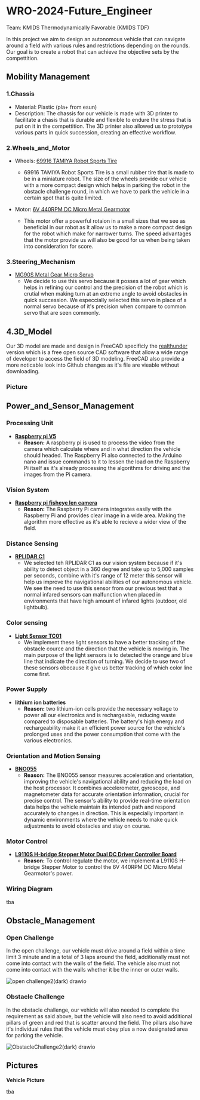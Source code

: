 # WRO-2024-Future_Engineer
Team: KMIDS Thermodynamically Favorable (KMIDS TDF)

In this project we aim to design an autonomous vehicle that can navigate around a field with 
various rules and restrictions depending on the rounds. Our goal is to create a robot that can
achieve the objective sets by the compettition.

## Mobility Management

### 1.Chassis
  - Material: Plastic (pla+ from esun)
  - Description: The chassis for our vehicle is made with 3D printer to facilitate a chasis that
    is durable and flexible to endure the stress that is put on it in the compettition. The 3D
    printer also allowed us to prototype various parts in quick succession, creating an effective
    workflow.
    
### 2.Wheels_and_Motor  
  - Wheels: [69916 TAMIYA Robot Sports Tire](https://shopee.co.th/69916-TAMIYA-Robot-Sports-Tire-Set-(56mm-Dia.-Clear-Wheels)-i.17469725.6833009480)
      - 69916 TAMIYA Robot Sports Tire is a small rubber tire that is made to be in a miniature robot.
        The size of the wheels provide our vehicle with a more compact design which helps in parking
        the robot in the obstacle challenge round, in which we have to park the vehicle in a certain
        spot that is quite limited.
        
  - Motor: [6V 440RPM DC Micro Metal Gearmotor](https://th.cytron.io/p-6v-440rpm-dc-micro-metal-gearmotor?srsltid=AfmBOooc6VFJJZNSbLRc4bHKPMXPgumGJDo1YQ_qqBssI0HRBYQ6wNjJ)
      - This motor offer a powerful rotaion in a small sizes that we see as beneficial in our robot
        as it allow us to make a more compact design for the robot which make for narrower turns.
        The speed advantages that the motor provide us will also be good for us when being taken
        into consideration for score.

### 3.Steering_Mechanism  
   - [MG90S Metal Gear Micro Servo](https://th.cytron.io/c-dc-motor/p-mg90s-metal-gear-micro-servo?gclid=Cj0KCQjwyL24BhCtARIsALo0fSAMEsRi6i9XiLhB3JzwqaTsE8m8xMBNWKnkg4yPYmgYKS4qhMOHMRgaAjZUEALw_wcB)
       - We decide to use this servo because it posses a lot of gear which helps in refining our control
         and the precision of the robot which is crutial when making turn at an extreme angle to avoid
         obstacles in quick succession. We especcially selected this servo in place of a normal servo
         because of it's precision when compare to common servo that are seen commonly.

## 4.3D_Model

Our 3D model are made and design in FreeCAD specificly the [realthunder](https://github.com/realthunder/FreeCAD/releases)
version which is a free open source CAD software that allow a wide range of developer to access the field 
of 3D modeling. FreeCAD also provide a more noticable look into Github changes as it's file are vieable 
without downloading.

### Picture


## Power_and_Sensor_Management  
### Processing Unit  
- **[Raspberry pi V5](https://th.cytron.io/c-carrier-board-for-rpi-cm/p-raspberry-pi-5?gclid=Cj0KCQjwyL24BhCtARIsALo0fSCA1cSwSxPTeWjvmnfoP2jWKKkocSS7wGCum3iJqgFwGyWFi0PRdwQaAibgEALw_wcB)**
  - **Reason:** A raspberry pi is used to process the video from the camera which calculate
    where and in what direction the vehicle should headed. The Raspberry Pi also connected
    to the Arduino nano and issue commands to it to lessen the load on the Raspberry Pi itself
    as it's already processing the algorithms for driving and the images from the Pi camera.

### Vision System
- **[Raspberry pi fisheye len camera](https://th.cytron.io/p-fish-eye-lense-raspberry-pi-5mp-ir-camera?r=1&language=en-gb&gad_source=1&gclid=Cj0KCQjwyL24BhCtARIsALo0fSAs3XDrwvudJq3gCRJTOBm2JJ4lhCwdpE56E3P_x5ZEH4nZM4p4sKkaArvVEALw_wcB)**
  - **Reason:**  The Raspberry Pi camera integrates easily with the Raspberry Pi and provides
    clear image in a wide area. Making the algorithm more effective as it's able to recieve
    a wider view of the field.
    
### Distance Sensing  
- **[RPLIDAR C1]([https://shopee.co.th/Kiki-RPLIDAR-C1-%E0%B9%82%E0%B8%A1%E0%B8%94%E0%B8%B9%E0%B8%A5%E0%B9%80%E0%B8%8B%E0%B8%99%E0%B9%80%E0%B8%8B%E0%B8%AD%E0%B8%A3%E0%B9%8C%E0%B8%95%E0%B8%A3%E0%B8%A7%E0%B8%88%E0%B8%88%E0%B8%B1%E0%B8%9A%E0%B8%A3%E0%B8%B1%E0%B8%87%E0%B8%AA%E0%B8%B5%E0%B8%A2%E0%B8%B9%E0%B8%A7%E0%B8%B5-2D-%E0%B8%AB%E0%B8%A1%E0%B8%B8%E0%B8%99%E0%B9%84%E0%B8%94%E0%B9%89-360-%E0%B8%AD%E0%B8%87%E0%B8%A8%E0%B8%B2-%E0%B8%AA%E0%B9%8D%E0%B8%B2%E0%B8%AB%E0%B8%A3%E0%B8%B1%E0%B8%9A%E0%B8%AB%E0%B8%B8%E0%B9%88%E0%B8%99%E0%B8%A2%E0%B8%99%E0%B8%95%E0%B9%8C-i.409507050.25664846291](https://shopee.co.th/Kiki-RPLIDAR-C1-%E0%B9%82%E0%B8%A1%E0%B8%94%E0%B8%B9%E0%B8%A5%E0%B9%80%E0%B8%8B%E0%B8%99%E0%B9%80%E0%B8%8B%E0%B8%AD%E0%B8%A3%E0%B9%8C%E0%B8%95%E0%B8%A3%E0%B8%A7%E0%B8%88%E0%B8%88%E0%B8%B1%E0%B8%9A%E0%B8%A3%E0%B8%B1%E0%B8%87%E0%B8%AA%E0%B8%B5%E0%B8%A2%E0%B8%B9%E0%B8%A7%E0%B8%B5-2D-%E0%B8%AB%E0%B8%A1%E0%B8%B8%E0%B8%99%E0%B9%84%E0%B8%94%E0%B9%89-360-%E0%B8%AD%E0%B8%87%E0%B8%A8%E0%B8%B2-%E0%B8%AA%E0%B9%8D%E0%B8%B2%E0%B8%AB%E0%B8%A3%E0%B8%B1%E0%B8%9A%E0%B8%AB%E0%B8%B8%E0%B9%88%E0%B8%99%E0%B8%A2%E0%B8%99%E0%B8%95%E0%B9%8C-i.409507050.25664846291))**
  - We selected teh RPLIDAR C1 as our vision system because if it's ability to detect object
    in a 360 degree and take up to 5,000 samples per seconds, combine with it's range of 12
    meter this sensor will help us improve the navigational abilities of our autonomous vehicle.
    We see the need to use this sensor from our previous test that a normal infared sensors can
    malfunction when placed in environments that have high amount of infared lights (outdoor,
    old lightbulb).

### Color sensing
- **[Light Sensor TC01](https://shopee.co.th/%E0%B9%80%E0%B8%8B%E0%B9%87%E0%B8%99%E0%B9%80%E0%B8%8B%E0%B8%AD%E0%B8%A3%E0%B9%8C%E0%B8%88%E0%B8%B1%E0%B8%9A%E0%B9%80%E0%B8%AA%E0%B9%89%E0%B8%99-Light-Sensor-TC01-(%E0%B8%88%E0%B8%B1%E0%B8%9A%E0%B9%80%E0%B8%AA%E0%B9%89%E0%B8%99)-JST2.0-%E0%B8%9E%E0%B8%A3%E0%B9%89%E0%B8%AD%E0%B8%A1%E0%B8%AA%E0%B8%B2%E0%B8%A2-JST-3-pin-Phototransistor-%E0%B9%80%E0%B8%8B%E0%B9%87%E0%B8%99%E0%B9%80%E0%B8%8B%E0%B8%AD%E0%B8%A3%E0%B9%8C%E0%B8%95%E0%B8%A3%E0%B8%A7%E0%B8%88%E0%B8%88%E0%B8%B1%E0%B8%9A%E0%B9%80%E0%B8%AA%E0%B9%89%E0%B8%99-i.72015392.16106103845)**
    - We implement these light sensors to have a better tracking of the obstacle cource and
      the direction that the vehicle is moving in. The main purpose of the light sensors is
      to detected the orange and blue line that indicate the direction of turning. We decide
      to use two of these sensors obecause it give us better tracking of which color line come
      first.

### Power Supply
- **lithium ion batteries**
  - **Reason:** two lithium-ion cells provide the necessary voltage to power all our electronics
    and is rechargeable, reducing waste compared to disposable batteries. The battery's high energy
    and rechargeability make it an efficient power source for the vehicle's prolonged uses and the
    power consumption that come with the various electronics.

### Orientation and Motion Sensing
- **[BNO055](https://shopee.co.th/BNO055-%E0%B9%82%E0%B8%A1%E0%B8%94%E0%B8%B9%E0%B8%A5%E0%B9%80%E0%B8%8B%E0%B9%87%E0%B8%99%E0%B9%80%E0%B8%8B%E0%B8%AD%E0%B8%A3%E0%B9%8C-9-DOF-%E0%B8%A3%E0%B8%B8%E0%B9%88%E0%B8%99-Halley-V1-%E0%B8%AD%E0%B9%88%E0%B8%B2%E0%B8%99%E0%B8%84%E0%B9%88%E0%B8%B2%E0%B8%A1%E0%B8%B8%E0%B8%A1-IMU-MPU-Angle-Massmore-Product-i.5641091.24661859112)**
  - **Reason:** The BNO055 sensor measures acceleration and orientation, improving
    the vehicle's navigational ability and reducing the load on the host processor.
    It combines accelerometer, gyroscope, and magnetometer data for accurate orientation
    information, crucial for precise control. The sensor's ability to provide real-time
    orientation data helps the vehicle maintain its intended path and respond accurately
    to changes in direction. This is especially important in dynamic environments where
    the vehicle needs to make quick adjustments to avoid obstacles and stay on course.

### Motor Control
- **[L9110S H-bridge Stepper Motor Dual DC Driver Controller Board](https://shopee.co.th/product/5401692/1540697025?gads_t_sig=VTJGc2RHVmtYMTlxTFVSVVRrdENkVjhKejlrTjhjZ0djRXFyYU5xR2swSUVHNmtGUDVTWDdxSzRyUWVFZGYwUDdxVmIrRUxDN09xZ05ETXdTQlpXNEd1UkszZ3BHN3lEbWpsMDJmSFRyMEJ6ZkcyZldkVmY0NXR0NTloMUEvTkM&gad_source=1&gclid=Cj0KCQjw05i4BhDiARIsAB_2wfBuI_zh93yA1Pe3dZ3mnCmLtWkGAH8RJ_enMkRA6Dci5gDbjywpG8IaAu1tEALw_wcB)**
  - **Reason:** To control regulate the motor, we implement a L9110S H-bridge Stepper
    Motor to control the 6V 440RPM DC Micro Metal Gearmotor's power.


### Wiring Diagram

tba



## Obstacle_Management  
### Open Challenge  
In the open challenge, our vehicle must drive around a field within a time limit 3 minute and
in a total of 3 laps around the field, additionally must not come into contact with the walls 
of the field. The vehicle also must not come into contact with the walls whether it be the 
inner or outer walls.


![open challenge2(dark) drawio](https://github.com/user-attachments/assets/a4d2849d-4b81-46ae-acda-06fecf008ce3)


### Obstacle Challenge  
In the obstacle challenge, our vehicle will also needed to complete the requirement as said above,
but the vehicle will also need to avoid additional pillars of green and red that is scatter around
the field. The pillars also have it's individual rules that the vehicle must obey plus a now designated
area for parking the vehicle.


![ObstacleChallenge2(dark) drawio](https://github.com/user-attachments/assets/2b8b057d-6421-4a8c-8a0d-3db446a31536)


## Pictures
**Vehicle Picture**  

tba

